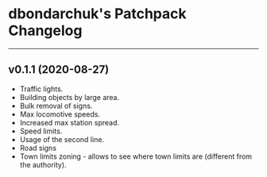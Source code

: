 # dbondarchuk's Patchpack Changelog

* * *

## v0.1.1 (2020-08-27)

* Traffic lights.
* Building objects by large area.
* Bulk removal of signs.
* Max locomotive speeds.
* Increased max station spread.
* Speed limits.
* Usage of the second line.
* Road signs
* Town limits zoning - allows to see where town limits are (different from the authority).
